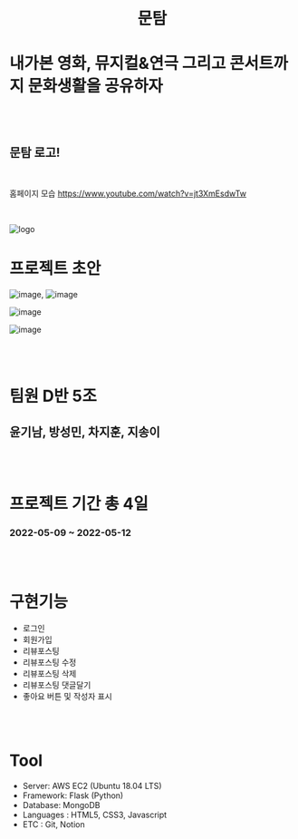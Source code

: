 # <center>문탐
 </center>
 
# 내가본 영화, 뮤지컬&연극 그리고 콘서트까지 문화생활을 공유하자
<br>
<br>

## 문탐 로고!<br>
<br>

홈페이지 모습 https://www.youtube.com/watch?v=jt3XmEsdwTw

<br>

![logo](https://user-images.githubusercontent.com/72002228/167826678-63393ff3-578d-431d-94dc-2f948f80c4bf.png)



# 프로젝트 초안


![image](https://user-images.githubusercontent.com/72002228/168017446-525ad298-27d2-477f-80ea-bffe115b174b.png), ![image](https://user-images.githubusercontent.com/72002228/168017784-c4cea18d-96dc-40d6-8eba-0f0ab6863a81.png)


 ![image](https://user-images.githubusercontent.com/72002228/168017699-3b22d43d-8a21-4463-8153-f93e7fd8ae92.png)


![image](https://user-images.githubusercontent.com/72002228/168017565-c60afbe0-4008-4ae6-bd55-14b046d934bf.png)

<br>
<br>

# 팀원 D반 5조


## 윤기남, 방성민, 차지훈, 지송이

<br>
<br>



# 프로젝트 기간 총 4일
### 2022-05-09 ~ 2022-05-12 

<br>
<br>


# 구현기능

- 로그인
- 회원가입
- 리뷰포스팅
- 리뷰포스팅 수정
- 리뷰포스팅 삭제
- 리뷰포스팅 댓글달기
- 좋아요 버튼 및 작성자 표시

<br>
<br>


# Tool


- Server: AWS EC2 (Ubuntu 18.04 LTS)
- Framework: Flask (Python)
- Database: MongoDB
- Languages : HTML5, CSS3, Javascript
- ETC : Git, Notion

<br>
<br>
